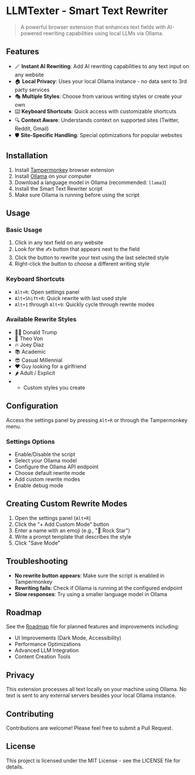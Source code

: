 # LLMTexter - Smart Text Rewriter

> A powerful browser extension that enhances text fields with AI-powered rewriting capabilities using local LLMs via Ollama.

## Features

- 🪄 **Instant AI Rewriting**: Add AI rewriting capabilities to any text input on any website
- 🏠 **Local Privacy**: Uses your local Ollama instance - no data sent to 3rd party services
- 🎭 **Multiple Styles**: Choose from various writing styles or create your own
- ⌨️ **Keyboard Shortcuts**: Quick access with customizable shortcuts
- 🔍 **Context Aware**: Understands context on supported sites (Twitter, Reddit, Gmail)
- 🛡️ **Site-Specific Handling**: Special optimizations for popular websites

## Installation

1. Install [Tampermonkey](https://www.tampermonkey.net/) browser extension
2. Install [Ollama](https://ollama.ai/) on your computer
3. Download a language model in Ollama (recommended: `llama3`)
4. Install the Smart Text Rewriter script
5. Make sure Ollama is running before using the script

## Usage

### Basic Usage

1. Click in any text field on any website
2. Look for the ✍️ button that appears next to the field
3. Click the button to rewrite your text using the last selected style
4. Right-click the button to choose a different writing style

### Keyboard Shortcuts

- `Alt+R`: Open settings panel
- `Alt+Shift+R`: Quick rewrite with last used style
- `Alt+1` through `Alt+9`: Quickly cycle through rewrite modes

### Available Rewrite Styles

- 🧑‍💼 Donald Trump
- 🎤 Theo Von
- 🔥 Joey Diaz
- 📚 Academic
- 😎 Casual Millennial
- ❤️ Guy looking for a girlfriend
- 🌶️ Adult / Explicit
- + Custom styles you create

## Configuration

Access the settings panel by pressing `Alt+R` or through the Tampermonkey menu.

### Settings Options

- Enable/Disable the script
- Select your Ollama model
- Configure the Ollama API endpoint
- Choose default rewrite mode
- Add custom rewrite modes
- Enable debug mode

## Creating Custom Rewrite Modes

1. Open the settings panel (`Alt+R`)
2. Click the "+ Add Custom Mode" button
3. Enter a name with an emoji (e.g., "🎸 Rock Star")
4. Write a prompt template that describes the style
5. Click "Save Mode"

## Troubleshooting

- **No rewrite button appears**: Make sure the script is enabled in Tampermonkey
- **Rewriting fails**: Check if Ollama is running at the configured endpoint
- **Slow responses**: Try using a smaller language model in Ollama

## Roadmap

See the [Roadmap](Roadmap.md) file for planned features and improvements including:
- UI Improvements (Dark Mode, Accessibility)
- Performance Optimizations
- Advanced LLM Integration
- Content Creation Tools

## Privacy

This extension processes all text locally on your machine using Ollama. No text is sent to any external servers besides your local Ollama instance.

## Contributing

Contributions are welcome! Please feel free to submit a Pull Request.

## License

This project is licensed under the MIT License - see the LICENSE file for details.